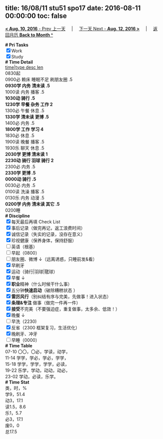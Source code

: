 title: 16/08/11 stu51 spo17
date: 2016-08-11 00:00:00
toc: false
---
[**< Aug. 10, 2016** - Prev 上一天](/lifelogs/2016/08/d10.html) &nbsp; &nbsp; | &nbsp; &nbsp; [下一天 Next - **Aug. 12, 2016 >**](/lifelogs/2016/08/d12.html) &nbsp; &nbsp; |  &nbsp; &nbsp; [返回月历 **Back to Month ^**](/lifelogs/2016/08/index.html)
<br/><div><b># Pri Tasks</b></div><div><input checked="true" type="checkbox"/>Work</div><div><input checked="true" type="checkbox"/>Study</div><div><b># Time Detail</b></div><div><u>time|type desc len</u></div><div>0830起</div><div>0900必 赖床 睡眠不足 刷朋友圈 .5</div><div><b>0930学 内务 清未读 .5</b></div><div>1000读 内务 播客 .5</div><div><b>1030动 骑行 .5</b></div><div><b>1230学 早餐 杂务 工作 2</b></div><div>1300必 午餐 休息 .5</div><div><b>1330学 清未读 更博 .5</b></div><div>1400必 内务 .5</div><div><b>1800学 工作 学习 4</b></div><div>1830必 休息 .5</div><div>1900读 晚餐 播客 .5</div><div>1930乐 聊天 休息 .5</div><div><b>2030学 更博 清未读 1</b></div><div><b>2230动 骑行 羽球 骑行 2</b></div><div>2300必 内务 .5</div><div><b>2330学 更博 .5</b></div><div><b>0000动 骑行 .5</b></div><div>0030必 内务 .5</div><div>0100读 洗澡 播客 .5</div><div>0130乐 内务 动漫 .5</div><div><b>0200学 内务 清未读 其它 .5</b></div><div>0200睡</div><div><b># Discipline</b></div><div><input checked="true" type="checkbox"/>每天最后再填 Check List</div><div><input checked="true" type="checkbox"/>事后记录（做完再记，返工浪费时间）</div><div><input checked="true" type="checkbox"/>诚信记录（失实的记录，没存在意义）</div><div><input checked="true" type="checkbox"/>珍视健康（保养身体，保持舒服）</div><div><input type="checkbox"/>英语（根基）</div><div><input type="checkbox"/>早起（0800）</div><div><input type="checkbox"/>朋友圈、微博 ↓（远离诱惑，只睡前发&amp;看）</div><div><input checked="true" type="checkbox"/>早刷牙</div><div><input checked="true" type="checkbox"/>运动（骑行|羽球|毽球）</div><div><input checked="true" type="checkbox"/>早餐 ↓</div><div><input checked="true" type="checkbox"/><b>职业</b>精神（什么时候干什么事）</div><div><input checked="true" type="checkbox"/>五分钟<b>快速启动</b>（破除糟糕状态 ）</div><div><input checked="true" type="checkbox"/><b>雷厉风行</b>（别纠结有序与完美，先做事！进入状态）</div><div><input checked="true" type="checkbox"/><b>条理&amp;专注</b> 做事（做完一件再一件）</div><div><input checked="true" type="checkbox"/><b>接受</b>不完美（不要强迫症，重复做事，太多余、低效！）</div><div><input checked="true" type="checkbox"/>晚餐 ↓</div><div><input type="checkbox"/>早洗（2230)</div><div><input checked="true" type="checkbox"/>反省（2300 框架复习，生活优化）</div><div><input checked="true" type="checkbox"/>晚刷牙、冲牙</div><div><input type="checkbox"/>早睡（0000）</div><div><b># Time Table</b></div><div>07-10 〇〇，〇必，学读，动学，</div><div>11-14 学学，学必，学必，学学，</div><div>15-18 学学，学学，学学，必读，</div><div>19-22 乐学，学动，动动，动必，</div><div>23-02 学动，必读，乐学。</div><div><b># Time Stat</b></div><div>类，时，%</div><div>学9，51.4</div><div>动3，17.1</div><div>读1.5，8.6</div><div>乐1，5.7</div><div>必3，17.1</div><div>废0，0</div><div>总17.5</div>